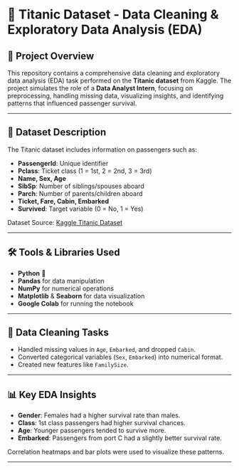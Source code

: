 # 🚢 Titanic Dataset - Data Cleaning & Exploratory Data Analysis (EDA)

## 📌 Project Overview

This repository contains a comprehensive data cleaning and exploratory data analysis (EDA) task performed on the **Titanic dataset** from Kaggle. The project simulates the role of a **Data Analyst Intern**, focusing on preprocessing, handling missing data, visualizing insights, and identifying patterns that influenced passenger survival.

---

## 📂 Dataset Description

The Titanic dataset includes information on passengers such as:

- **PassengerId**: Unique identifier
- **Pclass**: Ticket class (1 = 1st, 2 = 2nd, 3 = 3rd)
- **Name, Sex, Age**
- **SibSp**: Number of siblings/spouses aboard
- **Parch**: Number of parents/children aboard
- **Ticket, Fare, Cabin, Embarked**
- **Survived**: Target variable (0 = No, 1 = Yes)

Dataset Source: [Kaggle Titanic Dataset](https://www.kaggle.com/competitions/titanic/data)

---

## 🛠️ Tools & Libraries Used

- **Python** 🐍
- **Pandas** for data manipulation
- **NumPy** for numerical operations
- **Matplotlib** & **Seaborn** for data visualization
- **Google Colab** for running the notebook

---

## 🧹 Data Cleaning Tasks

- Handled missing values in `Age`, `Embarked`, and dropped `Cabin`.
- Converted categorical variables (`Sex`, `Embarked`) into numerical format.
- Created new features like `FamilySize`.

---

## 📊 Key EDA Insights

- **Gender**: Females had a higher survival rate than males.
- **Class**: 1st class passengers had higher survival chances.
- **Age**: Younger passengers tended to survive more.
- **Embarked**: Passengers from port C had a slightly better survival rate.

Correlation heatmaps and bar plots were used to visualize these patterns.

---


